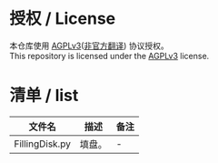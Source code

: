 # 授权 / License
本仓库使用 [AGPLv3](Py3Tool/blob/master/LICENSE)([非官方翻译](https://www.chinasona.org/gnu/agpl-3.0-cn.html)) 协议授权。  
This repository is licensed under the [AGPLv3](Py3Tool/blob/master/LICENSE) license.

# 清单 / list

文件名 | 描述 | 备注
| - | - | -
FillingDisk.py | 填盘。 | -